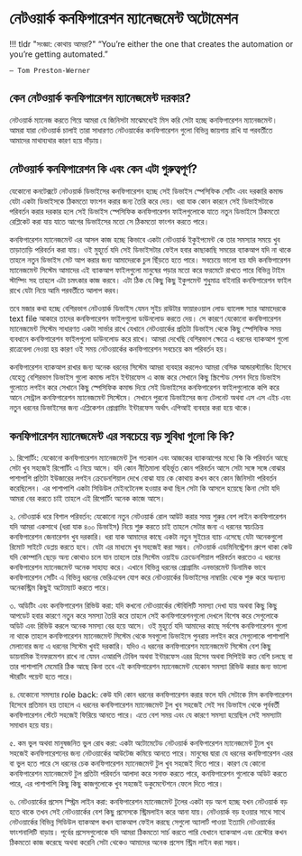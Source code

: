 # নেটওয়ার্ক কনফিগারেশন ম্যানেজমেন্ট অটোমেশন

!!! tldr "সংজ্ঞা: কোথায় আমরা?"
    “You’re either the one that creates the automation or you’re getting automated.” 
    
    — Tom Preston-Werner

## কেন নেটওয়ার্ক কনফিগারেশন ম্যানেজমেন্ট দরকার?

নেটওয়ার্ক ম্যানেজ করতে গিয়ে আমরা যে জিনিসটা মাঝেমধ্যেই মিস করি সেটা হচ্ছে কনফিগারেশন ম্যানেজমেন্ট। আমরা যারা নেটওয়ার্ক চালাই তারা সাধারণত নেটওয়ার্কের কনফিগারেশন গুলো বিভিন্ন জায়গায় রাখি যা পরবর্তীতে আমাদের মাথাব্যথার কারণ হয়ে দাঁড়ায়।

## নেটওয়ার্ক কনফিগারেশন কি এবং কেন এটা গুরুত্বপূর্ণ?

যেকোনো কনটেক্সটে নেটওয়ার্ক ডিভাইসের কনফিগারেশন হচ্ছে সেই ডিভাইস স্পেসিফিক সেটিং এবং দরকারি কমান্ড যেটা একটা ডিভাইসকে ঠিকমতো ফাংশন করার জন্য তৈরি করে দেয়। ধরা যাক কোন কারনে সেই ডিভাইসটাকে পরিবর্তন করার দরকার হলে সেই ডিভাইস স্পেসিফিক কনফিগারেশন ফাইলগুলোকে যাতে নতুন ডিভাইসে ঠিকমতো রেপ্লিকেট করা যায় যাতে আগের ডিভাইসের মতো সে ঠিকমতো ফাংশন করতে পারে।

কনফিগারেশন ম্যানেজমেন্ট এর আসল কাজ হচ্ছে কিভাবে একটা নেটওয়ার্ক ইকুইপমেন্ট কে তার সমস্যার সময়ে খুব তাড়াতাড়ি পরিবর্তন করা যায়। ওই মুহূর্তে যদি সেই ডিভাইসটার ফেইল হবার কাছাকাছি সময়ের ব্যাকআপ যদি না থাকে তাহলে নতুন ডিভাইস সেট আপ করার জন্য আমাদেরকে চুল ছিঁড়তে হতে পারে। সবচেয়ে ভালো হয় যদি কনফিগারেশন ম্যানেজমেন্ট সিস্টেম আমাদের এই ব্যাকআপ ফাইলগুলো মানুষের পড়ার মতো করে ফরমেটে রাখতে পারে বিভিন্ন টাইম স্টাম্পিং সহ তাহলে এটা চমৎকার কাজ করবে। এটা ঠিক যে কিছু কিছু ইকুপমেন্ট শুধুমাত্র বাইনারি কনফিগারেশন ফাইল রাখে যেটা নিয়ে আমি পরবর্তীতে আলাপ করব।

তবে মজার কথা হচ্ছে বেশিরভাগ নেটওয়ার্ক ডিভাইস যেমন সুইচ রাউটার ফায়ারওয়াল লোড ব্যালেন্স স্যার আমাদেরকে text file আকারে তাদের কনফিগারেশন ফাইলগুলো ডাউনলোড করতে দেয়। সে কারণে যেকোনো কনফিগারেশন ম্যানেজমেন্ট সিস্টেম সাধারণত একটা সার্ভার রাখে যেখানে নেটওয়ার্কের প্রতিটা ডিভাইস থেকে কিছু স্পেসিফিক সময় ব্যবধানে কনফিগারেশন ফাইলগুলো ডাউনলোড করে রাখে। আমরা দেখেছি বেশিরভাগ ক্ষেত্রে এ ধরনের ব্যাকআপ গুলো রাত্রেবেলা নেওয়া হয় কারণ ওই সময় নেটওয়ার্কের কনফিগারেশন সবচেয়ে কম পরিবর্তন হয়।

কনফিগারেশন ব্যাকআপ রাখার জন্য অনেক ধরনের সিস্টেম আমরা ব্যবহার করলেও আমরা বেসিক আন্ডারস্ট্যান্ডিং হিসেবে যেহেতু বেশিরভাগ ডিভাইস গুলো কমান্ড লাইন ইন্টারফেস এ কাজ করে সেখানে কিছু স্ক্রিপ্টেড সেশন দিয়ে ডিভাইস গুলোতে লগইন করে সেখানে কিছু স্পেসিফিক কমান্ড দিয়ে সেই ডিভাইসের কনফিগারেশন ফাইলগুলোকে কপি করে আনে সেন্ট্রাল কনফিগারেশন ম্যানেজমেন্ট সিস্টেমে। সেখানে পুরনো ডিভাইসের জন্য টেলনেট অথবা এস এস এইচ এবং নতুন ধরনের ডিভাইসের জন্য এপ্লিকেশন প্রোগ্রামিং ইন্টারফেস অর্থাৎ এপিআই ব্যবহার করা হয়ে থাকে।

## কনফিগারেশন ম্যানেজমেন্ট এর সবচেয়ে বড় সুবিধা গুলো কি কি?

১. রিপোর্টিং: যেকোনো কনফিগারেশন ম্যানেজমেন্ট টুল গতকাল এবং আজকের ব্যাকআপের মধ্যে কি কি পরিবর্তন আছে সেটা খুব সহজেই রিপোর্টিং এ নিয়ে আসে। যদি কোন নীতিমালা বহির্ভূত কোন পরিবর্তন আসে সেটা সঙ্গে সঙ্গে বোঝার পাশাপাশি প্রতিটা ইউজারের লগইন ক্রেডেনশিয়াল দেখে বোঝা যায় কে কোথায় কখন কবে কোন জিনিসটা পরিবর্তন করেছিলেন। এর পাশাপাশি একটা সিডিউল মেইনটেনেন্স হওয়ার কথা ছিল সেটা কি আসলে হয়েছে কিনা সেটা যদি আমরা বের করতে চাই তাহলে এই রিপোর্টিং অনেক কাজে আসে।

২. নেটওয়ার্ক ধরে বিশাল পরিবর্তন: যেকোনো নতুন নেটওয়ার্ক রোল আউট করার সময় শুরুর বেশ লাইন কনফিগারেশন যদি আমরা একসাথে (ধরা যাক ৪০০ ডিভাইস) নিয়ে শুরু করতে চাই তাহলে সেটার জন্য এ ধরনের স্বয়ংক্রিয় কনফিগারেশন জেনারেশন খুব দরকারি। ধরা যাক আমাদের কাছে একটা নতুন সুইচের ব্যাচ এসেছে যেটা অনেকগুলো রিমোট সাইটে ডেপ্লয় করতে হবে। যেটা এর মাধ্যমে খুব সহজেই করা সম্ভব।
নেটওয়ার্ক এডমিনিস্ট্রেশন গ্রুপে থাকা কেউ যদি কোম্পানি ছেড়ে অন্য কোথাও চলে যান তাহলে তার সিস্টেম ওয়াইড ক্রেডেনশিয়াল পরিবর্তন করতেও এ ধরনের কনফিগারেশন ম্যানেজমেন্ট অনেক সাহায্য করে। এখানে বিভিন্ন ধরনের প্রোগ্রামিং এনভারমেন্ট ডিনামিক ভাবে কনফিগারেশন সেটিং এ বিভিন্ন ধরনের ভেরিএবেল যোগ করে নেটওয়ার্কের ডিভাইসের নাম্বারিং থেকে শুরু করে অন্যান্য অনেকস্ট্রিম কিছুই অটোম্যাট করতে পারে।

৩. অডিটিং এবং কনফিগারেশন রিভিউ করা: যদি কখনো নেটওয়ার্কের স্টেবিলিটি সমস্যা দেখা যায় অথবা কিছু কিছু আপডেট হবার কারণে নতুন করে সমস্যা তৈরি করে তাহলে সেই কনফিগারেশনগুলো দেখলে বিশেষ করে সেগুলোকে অডিট এবং রিভিউ করলে অনেক সমস্যা বের হয়ে আসে। ওই মুহূর্তে যদি আমাদের কাছে সর্বশেষ কনফিগারেশন গুলো না থাকে তাহলে কনফিগারেশন ম্যানেজমেন্ট সিস্টেম থেকে সবগুলো ডিভাইসে পুনরায় লগইন করে সেগুলোকে পাশাপাশি মেলানোর জন্য এ ধরনের সিস্টেম খুবই দরকারি। যদিও এ ধরনের কনফিগারেশন ম্যানেজমেন্ট সিস্টেম বেশ কিছু ডায়নামিক ইনফরমেশন রাখে না যেমন এআরপি টেবিল অথবা ইন্টারফেস এরর হিসেব অথবা সিপিইউ কত বেশি চলছে বা তার পাশাপাশি মেমোরি ঠিক আছে কিনা তবে এই কনফিগারেশন ম্যানেজমেন্ট যেকোন সমস্যা রিভিউ করার জন্য ভালো স্টারটিং পয়েন্ট হতে পারে।

৪. যেকোনো সমস্যার role back: কেউ যদি কোন ধরনের কনফিগারেশন করার ফলে যদি সেটাকে মিস কনফিগারেশন হিসেবে প্রতিমান হয় তাহলে এ ধরনের কনফিগারেশন ম্যানেজমেন্ট টুল খুব সহজেই সেই সব ডিভাইস থেকে পূর্ববর্তী কনফিগারেশন স্টেটে সহজেই ফিরিয়ে আনতে পারে। এতে বেশ সময় এবং যে কারণে সমস্যা হয়েছিল সেই সমস্যাটা সমাধান হয়ে যায়।

৫. কম ভুল অথবা মানুষজনিত ভুল রোধ করা: একটা অটোমেটেড নেটওয়ার্ক কনফিগারেশন ম্যানেজমেন্ট ট্যুল খুব সহজেই কনফিগারেশনের জন্য নেটওয়ার্কের আউটেজ কমিয়ে আনতে পারে। মানুষের দ্বারা যে ধরনের কনফিগারেশন এরর বা ভুল হতে পারে সে ধরনের চেক কনফিগারেশন ম্যানেজমেন্ট টুল খুব সহজেই দিতে পারে। কারণ যে কোনো কনফিগারেশন ম্যানেজমেন্ট টুল প্রতিটা পরিবর্তন আলাদা করে সনাক্ত করতে পারে, কনফিগারেশন গুলোকে অডিট করতে পারে, এর পাশাপাশি কিছু কিছু কাজগুলোকে খুব সহজেই ডকুমেন্টেশনে ফেলে দিতে পারে।

৬. নেটওয়ার্কের প্রসেস স্স্ট্রিম লাইন করা: কনফিগারেশন ম্যানেজমেন্ট টুলের একটা বড় অংশ হচ্ছে যখন নেটওয়ার্ক বড় হতে থাকে তখন সেই নেটওয়ার্কের বেশ কিছু প্রসেসকে স্ট্রিমলাইন করে আনা যায়। নেটওয়ার্ক বড় হওয়ার সাথে সাথে নেটওয়ার্কের বিভিন্ন সিডিউল ব্যাকআপ কখন ব্যাকআপ ফেইল করছে সেগুলো অ্যালার্ট পাওয়া ইত্যাদি নেটওয়ার্কের ফাংশনালিটি বাড়ায়। পূর্বের প্রসেসগুলোকে যদি আমরা ঠিকমতো সার্চ করতে পারি যেখানে ব্যাকআপ এবং রেস্টোর কখন ঠিকমতো কাজ করেছে অথবা করেনি সেটা থেকেও আমাদের অনেক প্রসেস স্ট্রিম লাইন করা সম্ভব।
